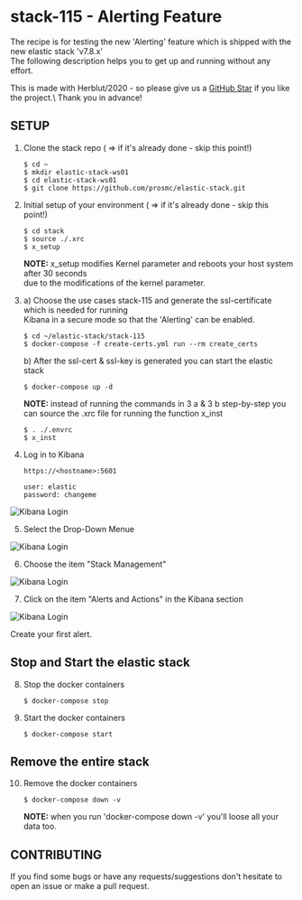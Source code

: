 # stack-115 - Alerting Feature

The recipe is for testing the new 'Alerting' feature which is shipped with the new elastic stack 'v7.8.x'\
The following description helps you to get up and running without any effort.

This is made with Herblut/2020 - so please give us a [GitHub Star](https://github.com/prosmc/stack/stargazers)
if you like the project.\ Thank you in advance!


SETUP
---

01. Clone the stack repo ( => if it's already done - skip this point!)

        $ cd ~
        $ mkdir elastic-stack-ws01
        $ cd elastic-stack-ws01
        $ git clone https://github.com/prosmc/elastic-stack.git

02. Initial setup of your environment ( => if it's already done - skip this point!)

        $ cd stack
        $ source ./.xrc
        $ x_setup

    **NOTE:** x_setup modifies Kernel parameter and reboots your host system after 30 seconds\
    due to the modifications of the kernel parameter.
      
03. a) Choose the use cases stack-115 and generate the ssl-certificate which is needed for running\
   Kibana in a secure mode so that the 'Alerting' can be enabled.

        $ cd ~/elastic-stack/stack-115
        $ docker-compose -f create-certs.yml run --rm create_certs

    b) After the ssl-cert & ssl-key is generated you can start the elastic stack

        $ docker-compose up -d 

    **NOTE:** instead of running the commands in 3 a & 3 b step-by-step you can source the .xrc 
    file for running the function x_inst

        $ . ./.envrc
        $ x_inst

04. Log in to Kibana

        https://<hostname>:5601

        user: elastic
        password: changeme

   ![Kibana Login](resources/assets/images/stack-115_pict-01.png)

05. Select the Drop-Down Menue
   
   ![Kibana Login](resources/assets/images/stack-115_pict-02.png)

06. Choose the item "Stack Management"
   
   ![Kibana Login](resources/assets/images/stack-115_pict-03.png)

07. Click on the item "Alerts and Actions" in the Kibana section
   
   ![Kibana Login](resources/assets/images/stack-115_pict-04.png)

   Create your first alert.


Stop and Start the elastic stack
---

08. Stop the docker containers

        $ docker-compose stop

09. Start the docker containers

        $ docker-compose start 

Remove the entire stack
---

10. Remove the docker containers

        $ docker-compose down -v

    **NOTE:** when you run 'docker-compose down -v' you'll loose all your data too.

CONTRIBUTING
---
If you find some bugs or have any requests/suggestions don't hesitate to open an issue or make a pull request.
